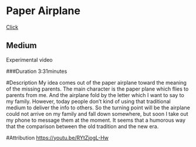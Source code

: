 # Paper Airplane
[Click](https://youtu.be/PvVBSdwbpnk)

## Medium
Experimental video

###Duration
3:31minutes

#Description
  My idea comes out of the paper airplane toward the meaning of the missing parents.
The main character is the paper plane which flies to parents from me. And the airplane fold
by the letter which I want to say to my family. However, today people don’t kind of using
that traditional medium to deliver the info to others. So the turning point will be the airplane
could not arrive on my family and fall down somewhere, but soon I take out my phone to
message them at the moment. It seems that a humorous way that the comparison between the
old tradition and the new era.

#Attribution
<https://youtu.be/RYtZjogL-Hw>
